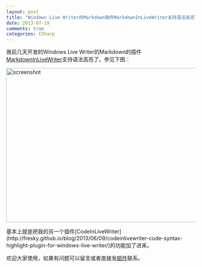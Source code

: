 ```yaml
---
layout: post
title: "Windows Live Writer的Markdown插件MarkdownInLiveWriter支持语法高亮了"
date: 2013-07-19
comments: true
categories: CSharp
---
```

我前几天开发的Windows Live Writer的Markdown的插件[MarkdownInLiveWriter](http://fresky.github.io/blog/2013/07/16/windows-live-writer-plugin-markdowninlivewriter/)支持语法高亮了。参见下图： 

<img title="MarkdownInLiveWriter" src="https://raw.github.com/fresky/MarkdownInLiveWriter/master/screenshot.png" alt="screenshot" width="672" height="411" /></p>
<p>基本上就是把我的另一个插件[CodeInLiveWriter](http://fresky.github.io/blog/2013/06/09/codeinlivewriter-code-syntax-highlight-plugin-for-windows-live-writer/)的功能加了进来。</p>
<p>欢迎大家使用，如果有问题可以留言或者直接发<a href="mailto:dawei.xu@gmail.com">邮件</a>联系。</p>